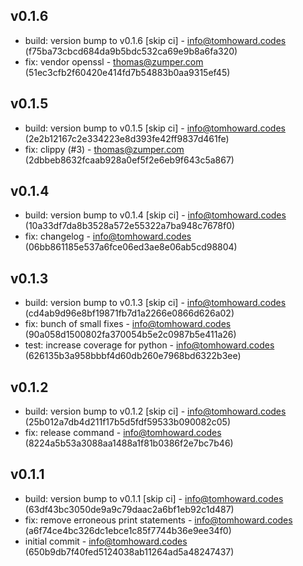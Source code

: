 
## v0.1.6
 - build: version bump to v0.1.6 [skip ci] - info@tomhoward.codes (f75ba73cbcd684da9b5bdc532ca69e9b8a6fa320)
 - fix: vendor openssl - thomas@zumper.com (51ec3cfb2f60420e414fd7b54883b0aa9315ef45)

## v0.1.5
 - build: version bump to v0.1.5 [skip ci] - info@tomhoward.codes (2e2b12167c2e334223e8d393fe42ff9837d461fe)
 - fix: clippy (#3) - thomas@zumper.com (2dbbeb8632fcaab928a0ef5f2e6eb9f643c5a867)

## v0.1.4
 - build: version bump to v0.1.4 [skip ci] - info@tomhoward.codes (10a33df7da8b3528a572e55322a7ba948c7678f0)
 - fix: changelog - info@tomhoward.codes (06bb861185e537a6fce06ed3ae8e06ab5cd98804)

## v0.1.3
 - build: version bump to v0.1.3 [skip ci] - info@tomhoward.codes (cd4ab9d96e8bf19871fb7d1a2266e0866d626a02)
 - fix: bunch of small fixes - info@tomhoward.codes (90a058d1500802fa370054b5e2c0987b5e411a26)
 - test: increase coverage for python - info@tomhoward.codes (626135b3a958bbbf4d60db260e7968bd6322b3ee)

## v0.1.2
 - build: version bump to v0.1.2 [skip ci] - info@tomhoward.codes (25b012a7db4d211f17b5d5fdf59533b090082c05)
 - fix: release command - info@tomhoward.codes (8224a5b53a3088aa1488a1f81b0386f2e7bc7b46)

## v0.1.1
 - build: version bump to v0.1.1 [skip ci] - info@tomhoward.codes (63df43bc3050de9a9c79daac2a6bf1eb92c1d487)
 - fix: remove erroneous print statements - info@tomhoward.codes (a6f74ce4bc326dc1ebce1c85f7744b36e9ee34f0)
 - initial commit - info@tomhoward.codes (650b9db7f40fed5124038ab11264ad5a48247437)
